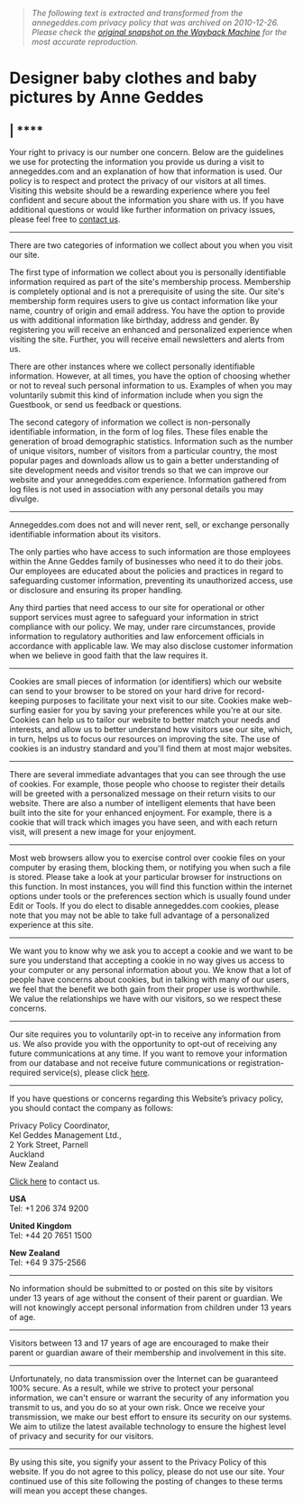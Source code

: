 > *The following text is extracted and transformed from the annegeddes.com privacy policy that was archived on 2010-12-26. Please check the [original snapshot on the Wayback Machine](https://web.archive.org/web/20101226024709id_/http%3A//www.annegeddes.com/Modules/home/helpindex.aspx%3FcatId%3D49) for the most accurate reproduction.*

# Designer baby clothes and baby pictures by Anne Geddes

|  ****  
---  
  
Your right to privacy is our number one concern. Below are the guidelines we use for protecting the information you provide us during a visit to annegeddes.com and an explanation of how that information is used. Our policy is to respect and protect the privacy of our visitors at all times. Visiting this website should be a rewarding experience where you feel confident and secure about the information you share with us. If you have additional questions or would like further information on privacy issues, please feel free to [contact us](http://www.annegeddes.com/Modules/home/helpindex.aspx?catId=46).  
  
****  
  
There are two categories of information we collect about you when you visit our site.

The first type of information we collect about you is personally identifiable information required as part of the site's membership process. Membership is completely optional and is not a prerequisite of using the site. Our site's membership form requires users to give us contact information like your name, country of origin and email address. You have the option to provide us with additional information like birthday, address and gender. By registering you will receive an enhanced and personalized experience when visiting the site. Further, you will receive email newsletters and alerts from us.

There are other instances where we collect personally identifiable information. However, at all times, you have the option of choosing whether or not to reveal such personal information to us. Examples of when you may voluntarily submit this kind of information include when you sign the Guestbook, or send us feedback or questions.

The second category of information we collect is non-personally identifiable information, in the form of log files. These files enable the generation of broad demographic statistics. Information such as the number of unique visitors, number of visitors from a particular country, the most popular pages and downloads allow us to gain a better understanding of site development needs and visitor trends so that we can improve our website and your annegeddes.com experience. Information gathered from log files is not used in association with any personal details you may divulge.  
  
****  
  
Annegeddes.com does not and will never rent, sell, or exchange personally identifiable information about its visitors.

The only parties who have access to such information are those employees within the Anne Geddes family of businesses who need it to do their jobs. Our employees are educated about the policies and practices in regard to safeguarding customer information, preventing its unauthorized access, use or disclosure and ensuring its proper handling.

Any third parties that need access to our site for operational or other support services must agree to safeguard your information in strict compliance with our policy. We may, under rare circumstances, provide information to regulatory authorities and law enforcement officials in accordance with applicable law. We may also disclose customer information when we believe in good faith that the law requires it.  
  
****  
  
Cookies are small pieces of information (or identifiers) which our website can send to your browser to be stored on your hard drive for record-keeping purposes to facilitate your next visit to our site. Cookies make web-surfing easier for you by saving your preferences while you're at our site. Cookies can help us to tailor our website to better match your needs and interests, and allow us to better understand how visitors use our site, which, in turn, helps us to focus our resources on improving the site. The use of cookies is an industry standard and you'll find them at most major websites.  
  
****  
  
There are several immediate advantages that you can see through the use of cookies. For example, those people who choose to register their details will be greeted with a personalized message on their return visits to our website. There are also a number of intelligent elements that have been built into the site for your enhanced enjoyment. For example, there is a cookie that will track which images you have seen, and with each return visit, will present a new image for your enjoyment.  
  
****  
  
Most web browsers allow you to exercise control over cookie files on your computer by erasing them, blocking them, or notifying you when such a file is stored. Please take a look at your particular browser for instructions on this function. In most instances, you will find this function within the internet options under tools or the preferences section which is usually found under Edit or Tools. If you do elect to disable annegeddes.com cookies, please note that you may not be able to take full advantage of a personalized experience at this site.  
  
****  
  
We want you to know why we ask you to accept a cookie and we want to be sure you understand that accepting a cookie in no way gives us access to your computer or any personal information about you. We know that a lot of people have concerns about cookies, but in talking with many of our users, we feel that the benefit we both gain from their proper use is worthwhile. We value the relationships we have with our visitors, so we respect these concerns.  
  
****  
  
Our site requires you to voluntarily opt-in to receive any information from us. We also provide you with the opportunity to opt-out of receiving any future communications at any time. If you want to remove your information from our database and not receive future communications or registration-required service(s), please click [here](https://web.archive.org/modules/extra/memberDefault.aspx).  
  
****  
  
If you have questions or concerns regarding this Website’s privacy policy, you should contact the company as follows:

Privacy Policy Coordinator,  
Kel Geddes Management Ltd.,  
2 York Street, Parnell  
Auckland  
New Zealand

[Click here](http://www.annegeddes.com/Modules/home/helpindex.aspx?catId=46) to contact us.

 **USA**  
Tel: +1 206 374 9200

 **United Kingdom**  
Tel: +44 20 7651 1500

 **New Zealand**  
Tel: +64 9 375-2566  
  
****  
  
No information should be submitted to or posted on this site by visitors under 13 years of age without the consent of their parent or guardian. We will not knowingly accept personal information from children under 13 years of age.  
  
****  
  
Visitors between 13 and 17 years of age are encouraged to make their parent or guardian aware of their membership and involvement in this site.  
  
****  
  
Unfortunately, no data transmission over the Internet can be guaranteed 100% secure. As a result, while we strive to protect your personal information, we can't ensure or warrant the security of any information you transmit to us, and you do so at your own risk. Once we receive your transmission, we make our best effort to ensure its security on our systems. We aim to utilize the latest available technology to ensure the highest level of privacy and security for our visitors.  
  
****  
  
By using this site, you signify your assent to the Privacy Policy of this website. If you do not agree to this policy, please do not use our site. Your continued use of this site following the posting of changes to these terms will mean you accept these changes.

